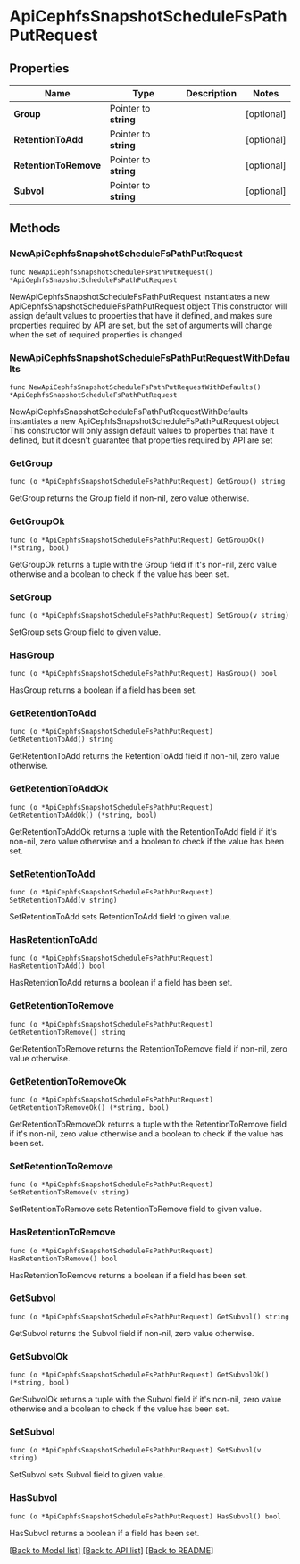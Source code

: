 # ApiCephfsSnapshotScheduleFsPathPutRequest

## Properties

Name | Type | Description | Notes
------------ | ------------- | ------------- | -------------
**Group** | Pointer to **string** |  | [optional] 
**RetentionToAdd** | Pointer to **string** |  | [optional] 
**RetentionToRemove** | Pointer to **string** |  | [optional] 
**Subvol** | Pointer to **string** |  | [optional] 

## Methods

### NewApiCephfsSnapshotScheduleFsPathPutRequest

`func NewApiCephfsSnapshotScheduleFsPathPutRequest() *ApiCephfsSnapshotScheduleFsPathPutRequest`

NewApiCephfsSnapshotScheduleFsPathPutRequest instantiates a new ApiCephfsSnapshotScheduleFsPathPutRequest object
This constructor will assign default values to properties that have it defined,
and makes sure properties required by API are set, but the set of arguments
will change when the set of required properties is changed

### NewApiCephfsSnapshotScheduleFsPathPutRequestWithDefaults

`func NewApiCephfsSnapshotScheduleFsPathPutRequestWithDefaults() *ApiCephfsSnapshotScheduleFsPathPutRequest`

NewApiCephfsSnapshotScheduleFsPathPutRequestWithDefaults instantiates a new ApiCephfsSnapshotScheduleFsPathPutRequest object
This constructor will only assign default values to properties that have it defined,
but it doesn't guarantee that properties required by API are set

### GetGroup

`func (o *ApiCephfsSnapshotScheduleFsPathPutRequest) GetGroup() string`

GetGroup returns the Group field if non-nil, zero value otherwise.

### GetGroupOk

`func (o *ApiCephfsSnapshotScheduleFsPathPutRequest) GetGroupOk() (*string, bool)`

GetGroupOk returns a tuple with the Group field if it's non-nil, zero value otherwise
and a boolean to check if the value has been set.

### SetGroup

`func (o *ApiCephfsSnapshotScheduleFsPathPutRequest) SetGroup(v string)`

SetGroup sets Group field to given value.

### HasGroup

`func (o *ApiCephfsSnapshotScheduleFsPathPutRequest) HasGroup() bool`

HasGroup returns a boolean if a field has been set.

### GetRetentionToAdd

`func (o *ApiCephfsSnapshotScheduleFsPathPutRequest) GetRetentionToAdd() string`

GetRetentionToAdd returns the RetentionToAdd field if non-nil, zero value otherwise.

### GetRetentionToAddOk

`func (o *ApiCephfsSnapshotScheduleFsPathPutRequest) GetRetentionToAddOk() (*string, bool)`

GetRetentionToAddOk returns a tuple with the RetentionToAdd field if it's non-nil, zero value otherwise
and a boolean to check if the value has been set.

### SetRetentionToAdd

`func (o *ApiCephfsSnapshotScheduleFsPathPutRequest) SetRetentionToAdd(v string)`

SetRetentionToAdd sets RetentionToAdd field to given value.

### HasRetentionToAdd

`func (o *ApiCephfsSnapshotScheduleFsPathPutRequest) HasRetentionToAdd() bool`

HasRetentionToAdd returns a boolean if a field has been set.

### GetRetentionToRemove

`func (o *ApiCephfsSnapshotScheduleFsPathPutRequest) GetRetentionToRemove() string`

GetRetentionToRemove returns the RetentionToRemove field if non-nil, zero value otherwise.

### GetRetentionToRemoveOk

`func (o *ApiCephfsSnapshotScheduleFsPathPutRequest) GetRetentionToRemoveOk() (*string, bool)`

GetRetentionToRemoveOk returns a tuple with the RetentionToRemove field if it's non-nil, zero value otherwise
and a boolean to check if the value has been set.

### SetRetentionToRemove

`func (o *ApiCephfsSnapshotScheduleFsPathPutRequest) SetRetentionToRemove(v string)`

SetRetentionToRemove sets RetentionToRemove field to given value.

### HasRetentionToRemove

`func (o *ApiCephfsSnapshotScheduleFsPathPutRequest) HasRetentionToRemove() bool`

HasRetentionToRemove returns a boolean if a field has been set.

### GetSubvol

`func (o *ApiCephfsSnapshotScheduleFsPathPutRequest) GetSubvol() string`

GetSubvol returns the Subvol field if non-nil, zero value otherwise.

### GetSubvolOk

`func (o *ApiCephfsSnapshotScheduleFsPathPutRequest) GetSubvolOk() (*string, bool)`

GetSubvolOk returns a tuple with the Subvol field if it's non-nil, zero value otherwise
and a boolean to check if the value has been set.

### SetSubvol

`func (o *ApiCephfsSnapshotScheduleFsPathPutRequest) SetSubvol(v string)`

SetSubvol sets Subvol field to given value.

### HasSubvol

`func (o *ApiCephfsSnapshotScheduleFsPathPutRequest) HasSubvol() bool`

HasSubvol returns a boolean if a field has been set.


[[Back to Model list]](../README.md#documentation-for-models) [[Back to API list]](../README.md#documentation-for-api-endpoints) [[Back to README]](../README.md)


